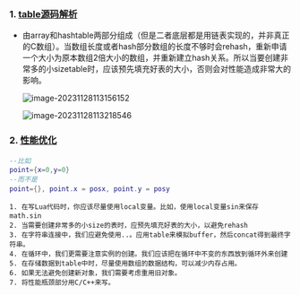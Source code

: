 ### 1. [table源码解析](https://blog.csdn.net/y1196645376/article/details/94348873)

- 由array和hashtable两部分组成（但是二者底层都是用链表实现的，并非真正的C数组）。当数组长度或者hash部分数组的长度不够时会rehash，重新申请一个大小为原本数组2倍大小的数组，并重新建立hash关系。所以当要创建非常多的小sizetable时，应该预先填充好表的大小，否则会对性能造成非常大的影响。

  ![image-20231128113156152](..\..\Resource\image-20231128113156152.png)

  ![image-20231128113218546](..\..\Resource\image-20231128113218546.png)

### 2. [性能优化](https://blog.51cto.com/u_6871414/5896881)

```lua
--比如
point={x=0,y=0}
--而不是
point={}, point.x = posx, point.y = posy
```

```
1. 在写Lua代码时，你应该尽量使用local变量。比如，使用local变量sin来保存 math.sin
2. 当需要创建非常多的小size的表时，应预先填充好表的大小，以避免rehash
3. 在字符串连接中，我们应避免使用..。应用table来模拟buffer，然后concat得到最终字符串。
4. 在循环中，我们更需要注意实例的创建。我们应该把在循环中不变的东西放到循环外来创建
5. 在存储数据到table中时，尽量使用数组的数据结构，可以减少内存占用。
6. 如果无法避免创建新对象，我们需要考虑重用旧对象。
7. 将性能瓶颈部分用C/C++来写。
```

